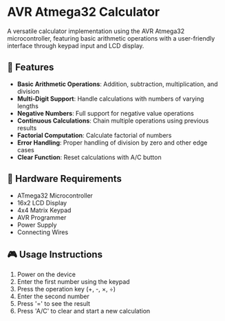# AVR Atmega32 Calculator

A versatile calculator implementation using the AVR Atmega32 microcontroller, featuring basic arithmetic operations with a user-friendly interface through keypad input and LCD display.

## 🌟 Features

- **Basic Arithmetic Operations**: Addition, subtraction, multiplication, and division
- **Multi-Digit Support**: Handle calculations with numbers of varying lengths
- **Negative Numbers**: Full support for negative value operations
- **Continuous Calculations**: Chain multiple operations using previous results
- **Factorial Computation**: Calculate factorial of numbers
- **Error Handling**: Proper handling of division by zero and other edge cases
- **Clear Function**: Reset calculations with A/C button

## 🔧 Hardware Requirements

- ATmega32 Microcontroller
- 16x2 LCD Display
- 4x4 Matrix Keypad
- AVR Programmer
- Power Supply
- Connecting Wires

## 🎮 Usage Instructions

1. Power on the device
2. Enter the first number using the keypad
3. Press the operation key (+, -, ×, ÷)
4. Enter the second number
5. Press '=' to see the result
6. Press 'A/C' to clear and start a new calculation
